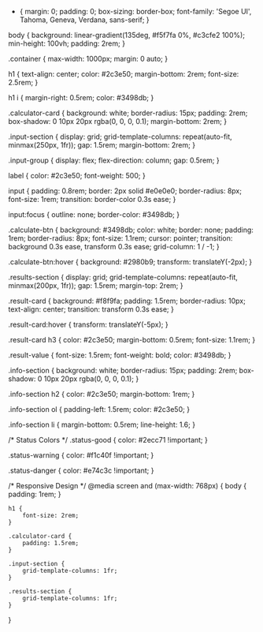 * {
    margin: 0;
    padding: 0;
    box-sizing: border-box;
    font-family: 'Segoe UI', Tahoma, Geneva, Verdana, sans-serif;
}

body {
    background: linear-gradient(135deg, #f5f7fa 0%, #c3cfe2 100%);
    min-height: 100vh;
    padding: 2rem;
}

.container {
    max-width: 1000px;
    margin: 0 auto;
}

h1 {
    text-align: center;
    color: #2c3e50;
    margin-bottom: 2rem;
    font-size: 2.5rem;
}

h1 i {
    margin-right: 0.5rem;
    color: #3498db;
}

.calculator-card {
    background: white;
    border-radius: 15px;
    padding: 2rem;
    box-shadow: 0 10px 20px rgba(0, 0, 0, 0.1);
    margin-bottom: 2rem;
}

.input-section {
    display: grid;
    grid-template-columns: repeat(auto-fit, minmax(250px, 1fr));
    gap: 1.5rem;
    margin-bottom: 2rem;
}

.input-group {
    display: flex;
    flex-direction: column;
    gap: 0.5rem;
}

label {
    color: #2c3e50;
    font-weight: 500;
}

input {
    padding: 0.8rem;
    border: 2px solid #e0e0e0;
    border-radius: 8px;
    font-size: 1rem;
    transition: border-color 0.3s ease;
}

input:focus {
    outline: none;
    border-color: #3498db;
}

.calculate-btn {
    background: #3498db;
    color: white;
    border: none;
    padding: 1rem;
    border-radius: 8px;
    font-size: 1.1rem;
    cursor: pointer;
    transition: background 0.3s ease, transform 0.3s ease;
    grid-column: 1 / -1;
}

.calculate-btn:hover {
    background: #2980b9;
    transform: translateY(-2px);
}

.results-section {
    display: grid;
    grid-template-columns: repeat(auto-fit, minmax(200px, 1fr));
    gap: 1.5rem;
    margin-top: 2rem;
}

.result-card {
    background: #f8f9fa;
    padding: 1.5rem;
    border-radius: 10px;
    text-align: center;
    transition: transform 0.3s ease;
}

.result-card:hover {
    transform: translateY(-5px);
}

.result-card h3 {
    color: #2c3e50;
    margin-bottom: 0.5rem;
    font-size: 1.1rem;
}

.result-value {
    font-size: 1.5rem;
    font-weight: bold;
    color: #3498db;
}

.info-section {
    background: white;
    border-radius: 15px;
    padding: 2rem;
    box-shadow: 0 10px 20px rgba(0, 0, 0, 0.1);
}

.info-section h2 {
    color: #2c3e50;
    margin-bottom: 1rem;
}

.info-section ol {
    padding-left: 1.5rem;
    color: #2c3e50;
}

.info-section li {
    margin-bottom: 0.5rem;
    line-height: 1.6;
}

/* Status Colors */
.status-good {
    color: #2ecc71 !important;
}

.status-warning {
    color: #f1c40f !important;
}

.status-danger {
    color: #e74c3c !important;
}

/* Responsive Design */
@media screen and (max-width: 768px) {
    body {
        padding: 1rem;
    }

    h1 {
        font-size: 2rem;
    }

    .calculator-card {
        padding: 1.5rem;
    }

    .input-section {
        grid-template-columns: 1fr;
    }

    .results-section {
        grid-template-columns: 1fr;
    }
} 
